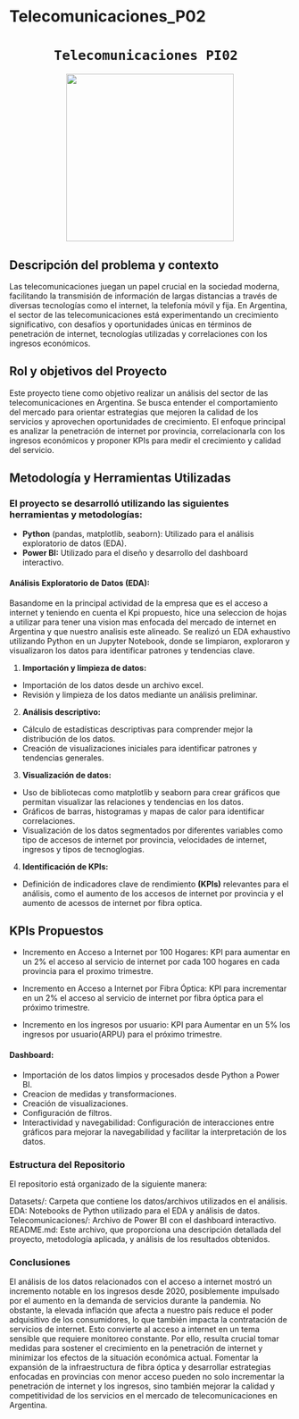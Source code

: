 # Telecomunicaciones_P02
# <h1 align="center">**`Telecomunicaciones PI02 `**</h1>

<p align="center">
<img src="Telecomunicaciones.pgn"  height=300>
</p>

## **Descripción del problema y contexto**

Las telecomunicaciones juegan un papel crucial en la sociedad moderna, facilitando la transmisión de información de largas distancias a través de diversas tecnologías como el internet, la telefonía móvil y fija. En Argentina, el sector de las telecomunicaciones está experimentando un crecimiento significativo, con desafíos y oportunidades únicas en términos de penetración de internet, tecnologías utilizadas y correlaciones con los ingresos económicos.

## **Rol y objetivos del Proyecto**

Este proyecto tiene como objetivo realizar un análisis del sector de las telecomunicaciones en Argentina. Se busca entender el comportamiento del mercado para orientar estrategias que mejoren la calidad de los servicios y aprovechen oportunidades de crecimiento. El enfoque principal es analizar la penetración de internet por provincia, correlacionarla con los ingresos económicos y proponer KPIs para medir el crecimiento y calidad del servicio.

## **Metodología y Herramientas Utilizadas**
### El proyecto se desarrolló utilizando las siguientes herramientas y metodologías:

- **Python** (pandas, matplotlib, seaborn): Utilizado para el análisis exploratorio de datos (EDA).
- **Power BI:** Utilizado para el diseño y desarrollo del dashboard interactivo.

#### Análisis Exploratorio de Datos (EDA): 

Basandome en la principal actividad de la empresa que es el acceso a internet y teniendo en cuenta el Kpi propuesto, hice una seleccion de hojas a utilizar para tener una vision mas enfocada del mercado de internet en Argentina y que nuestro analisis este alineado. Se realizó un EDA exhaustivo utilizando Python en un Jupyter Notebook, donde se limpiaron, exploraron y visualizaron los datos para identificar patrones y tendencias clave.

1) **Importación y limpieza de datos:**
- Importación de los datos desde un archivo excel.
- Revisión y limpieza de los datos mediante un análisis preliminar.

2) **Análisis descriptivo:**
- Cálculo de estadísticas descriptivas para comprender mejor la distribución de los datos.
- Creación de visualizaciones iniciales para identificar patrones y tendencias generales.

3) **Visualización de datos:**
- Uso de bibliotecas como matplotlib y seaborn para crear gráficos que permitan visualizar las relaciones y tendencias en los datos.
- Gráficos de barras, histogramas y mapas de calor para identificar correlaciones.
- Visualización de los datos segmentados por diferentes variables como tipo de accesos de internet por provincia, velocidades de internet, ingresos y tipos de tecnoglogias.

4) **Identificación de KPIs:**

- Definición de indicadores clave de rendimiento **(KPIs)** relevantes para el análisis, como el aumento de los accesos de internet por provincia y el aumento de acessos de internet por fibra optica.

## **KPIs Propuestos**

- Incremento en Acceso a Internet por 100 Hogares: KPI para aumentar en un 2% el acceso al servicio de internet por cada 100 hogares en cada provincia para el proximo trimestre.

- Incremento en Acceso a Internet por Fibra Óptica: KPI para incrementar en un 2% el acceso al servicio de internet por fibra óptica para el próximo trimestre.

- Incremento en los ingresos por usuario: KPI para Aumentar en un 5% los ingresos por usuario(ARPU) para el próximo trimestre.

#### Dashboard:

- Importación de los datos limpios y procesados desde Python a Power BI.
- Creacion de medidas y transformaciones.
- Creación de visualizaciones.
- Configuración de filtros.
- Interactividad y navegabilidad: Configuración de interacciones entre gráficos para mejorar la navegabilidad y facilitar la interpretación de los datos.

### Estructura del Repositorio

El repositorio está organizado de la siguiente manera:

Datasets/: Carpeta que contiene los datos/archivos utilizados en el análisis.
EDA: Notebooks de Python utilizado para el EDA y análisis de datos.
Telecomunicaciones/: Archivo de Power BI con el dashboard interactivo.
README.md: Este archivo, que proporciona una descripción detallada del proyecto, metodología aplicada, y análisis de los resultados obtenidos.

### Conclusiones

El análisis de los datos relacionados con el acceso a internet mostró un incremento notable en los ingresos desde 2020, posiblemente impulsado por el aumento en la demanda de servicios durante la pandemia. No obstante, la elevada inflación que afecta a nuestro país reduce el poder adquisitivo de los consumidores, lo que también impacta la contratación de servicios de internet. Esto convierte al acceso a internet en un tema sensible que requiere monitoreo constante. Por ello, resulta crucial tomar medidas para sostener el crecimiento en la penetración de internet y minimizar los efectos de la situación económica actual. Fomentar la expansión de la infraestructura de fibra óptica y desarrollar estrategias enfocadas en provincias con menor acceso pueden no solo incrementar la penetración de internet y los ingresos, sino también mejorar la calidad y competitividad de los servicios en el mercado de telecomunicaciones en Argentina.
